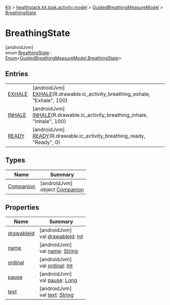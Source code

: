 
[Kit](../../../../kit.html) > [healthstack.kit.task.activity.model](../../index.html) > [GuidedBreathingMeasureModel](../index.html) > [BreathingState](index.html)



# BreathingState



[androidJvm]\
enum [BreathingState](index.html) : [Enum](https://kotlinlang.org/api/latest/jvm/stdlib/kotlin/-enum/index.html)&lt;[GuidedBreathingMeasureModel.BreathingState](index.html)&gt;



## Entries


| | |
|---|---|
| [EXHALE](-e-x-h-a-l-e/index.html) | [androidJvm]<br>[EXHALE](-e-x-h-a-l-e/index.html)(R.drawable.ic_activity_breathing_exhale, &quot;Exhale&quot;, 100) |
| [INHALE](-i-n-h-a-l-e/index.html) | [androidJvm]<br>[INHALE](-i-n-h-a-l-e/index.html)(R.drawable.ic_activity_breathing_inhale, &quot;Inhale&quot;, 100) |
| [READY](-r-e-a-d-y/index.html) | [androidJvm]<br>[READY](-r-e-a-d-y/index.html)(R.drawable.ic_activity_breathing_ready, &quot;Ready&quot;, 0) |


## Types


| Name | Summary |
|---|---|
| [Companion](-companion/index.html) | [androidJvm]<br>object [Companion](-companion/index.html) |


## Properties


| Name | Summary |
|---|---|
| [drawableId](drawable-id.html) | [androidJvm]<br>val [drawableId](drawable-id.html): [Int](https://kotlinlang.org/api/latest/jvm/stdlib/kotlin/-int/index.html) |
| [name](../../../healthstack.kit.ui.util/-interaction-type/-n-o-t-h-i-n-g/index.html#-372974862%2FProperties%2F-106109196) | [androidJvm]<br>val [name](../../../healthstack.kit.ui.util/-interaction-type/-n-o-t-h-i-n-g/index.html#-372974862%2FProperties%2F-106109196): [String](https://kotlinlang.org/api/latest/jvm/stdlib/kotlin/-string/index.html) |
| [ordinal](../../../healthstack.kit.ui.util/-interaction-type/-n-o-t-h-i-n-g/index.html#-739389684%2FProperties%2F-106109196) | [androidJvm]<br>val [ordinal](../../../healthstack.kit.ui.util/-interaction-type/-n-o-t-h-i-n-g/index.html#-739389684%2FProperties%2F-106109196): [Int](https://kotlinlang.org/api/latest/jvm/stdlib/kotlin/-int/index.html) |
| [pause](pause.html) | [androidJvm]<br>val [pause](pause.html): [Long](https://kotlinlang.org/api/latest/jvm/stdlib/kotlin/-long/index.html) |
| [text](text.html) | [androidJvm]<br>val [text](text.html): [String](https://kotlinlang.org/api/latest/jvm/stdlib/kotlin/-string/index.html) |

